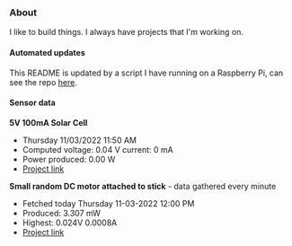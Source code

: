 ### About
I like to build things. I always have projects that I'm working on.

#### Automated updates
This README is updated by a script I have running on a Raspberry Pi, can see the repo [here](https://github.com/jdc-cunningham/raspi-git-repo-updater).

#### Sensor data
**5V 100mA Solar Cell**
- Thursday 11/03/2022 11:50 AM
- Computed voltage: 0.04 V current: 0 mA
- Power produced: 0.00 W
- [Project link](https://github.com/jdc-cunningham/raspisolarplotter)

**Small random DC motor attached to stick** - data gathered every minute
- Fetched today Thursday 11-03-2022 12:00 PM
- Produced: 3.307 mW
- Highest: 0.024V 0.0008A
- [Project link](https://github.com/jdc-cunningham/turbine-raspi)